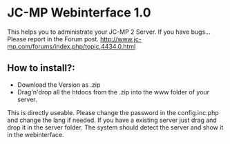 JC-MP Webinterface 1.0
=====

This helps you to administrate your JC-MP 2 Server. If you have bugs... Please report in the Forum post.
http://www.jc-mp.com/forums/index.php/topic,4434.0.html


How to install?:
--------
* Download the Version as .zip
* Drag'n'drop all the htdocs from the .zip into the www folder of your server.


This is directly useable. 
Please change the password in the config.inc.php and change the lang if needed.
If you have a existing server just drag and drop it in the server folder. The system should detect the server and show it in the webinterface.
